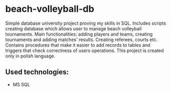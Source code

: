 # beach-volleyball-db
Simple database university project proving my skills in SQL.
Includes scripts creating database which allows user to manage beach volleyball tournaments.
Main functionalities: adding players and teams, creating tournaments and adding matches' results. Creating referees, courts etc. Contains procedures that make it easier to add records to tables and triggers that check correctness of users operations.
This project is created only in polish language.
## Used technologies:
* MS SQL

